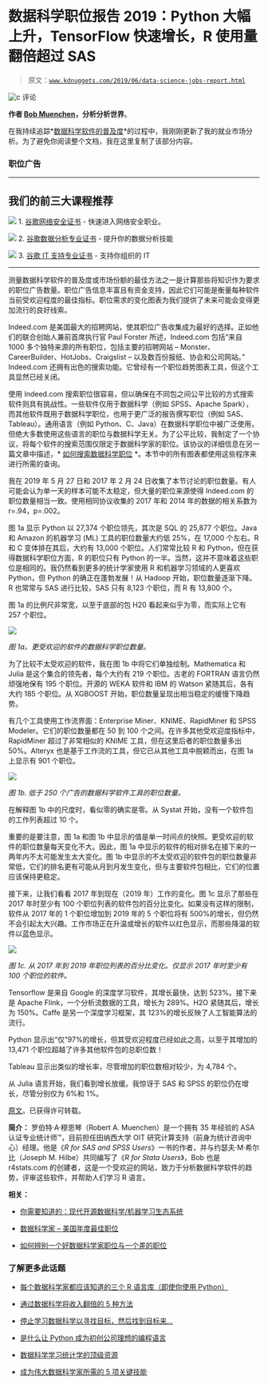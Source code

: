 # 数据科学职位报告 2019：Python 大幅上升，TensorFlow 快速增长，R 使用量翻倍超过 SAS

> 原文：[`www.kdnuggets.com/2019/06/data-science-jobs-report.html`](https://www.kdnuggets.com/2019/06/data-science-jobs-report.html)

![c](img/3d9c022da2d331bb56691a9617b91b90.png) 评论

**作者 [Bob Muenchen](http://r4stats.com/)，分析分析世界**。

在我持续追踪*[数据科学软件的普及度](http://r4stats.com/articles/popularity/)*的过程中，我刚刚更新了我的就业市场分析。为了避免你阅读整个文档，我在这里复制了该部分内容。

### **职位广告**

* * *

## 我们的前三大课程推荐

![](img/0244c01ba9267c002ef39d4907e0b8fb.png) 1\. [谷歌网络安全证书](https://www.kdnuggets.com/google-cybersecurity) - 快速进入网络安全职业。

![](img/e225c49c3c91745821c8c0368bf04711.png) 2\. [谷歌数据分析专业证书](https://www.kdnuggets.com/google-data-analytics) - 提升你的数据分析技能

![](img/0244c01ba9267c002ef39d4907e0b8fb.png) 3\. [谷歌 IT 支持专业证书](https://www.kdnuggets.com/google-itsupport) - 支持你组织的 IT

* * *

测量数据科学软件的普及度或市场份额的最佳方法之一是计算那些将知识作为要求的职位广告数量。职位广告信息丰富且有资金支持，因此它们可能是衡量每种软件当前受欢迎程度的最佳指标。职位需求的变化图表为我们提供了未来可能会变得更加流行的良好线索。

Indeed.com 是美国最大的招聘网站，使其职位广告收集成为最好的选择。正如他们的联合创始人兼前首席执行官 Paul Forster 所述，Indeed.com 包括“来自 1000 多个独特来源的所有职位，包括主要的招聘网站 – Monster、CareerBuilder、HotJobs、Craigslist – 以及数百份报纸、协会和公司网站。” Indeed.com 还拥有出色的搜索功能。它曾经有一个职位趋势图表工具，但这个工具显然已经关闭。

使用 Indeed.com 搜索职位很容易，但以确保在不同包之间公平比较的方式搜索软件则具有挑战性。一些软件仅用于数据科学（例如 SPSS、Apache Spark），而其他软件既用于数据科学职位，也用于更广泛的报告撰写职位（例如 SAS、Tableau）。通用语言（例如 Python、C、Java）在数据科学职位中被广泛使用，但绝大多数使用这些语言的职位与数据科学无关。为了公平比较，我制定了一个协议，将每个软件的搜索范围仅限定于数据科学家的职位。该协议的详细信息在另一篇文章中描述，* [如何搜索数据科学职位](http://r4stats.com/articles/how-to-search-for-data-science-jobs/) *。本节中的所有图表都使用这些程序来进行所需的查询。

我在 2019 年 5 月 27 日和 2017 年 2 月 24 日收集了本节讨论的职位数量。有人可能会认为单一天的样本可能不太稳定，但大量的职位来源使得 Indeed.com 的职位数量相当一致。使用相同协议收集的 2017 年和 2014 年的数据的相关系数为 r=.94，p=.002。

图 1a 显示 Python 以 27,374 个职位领先，其次是 SQL 的 25,877 个职位。Java 和 Amazon 的机器学习 (ML) 工具的职位数量大约低 25%，在 17,000 个左右。R 和 C 变体排在其后，大约有 13,000 个职位。人们常常比较 R 和 Python，但在获得数据科学职位方面，R 的职位只有 Python 的一半。当然，这并不意味着这些职位是相同的。我仍然看到更多的统计学家使用 R 和机器学习领域的人更喜欢 Python，但 Python 的确正在蓬勃发展！从 Hadoop 开始，职位数量逐渐下降。R 也常常与 SAS 进行比较，SAS 只有 8,123 个职位，而 R 有 13,800 个。

图 1a 的比例尺非常宽，以至于底部的包 H20 看起来似乎为零，而实际上它有 257 个职位。

![](img/6ebdbc08c2b0b9a249b5e1dc93afbdae.png)

*图 1a。更受欢迎的软件的数据科学职位数量。*

为了比较不太受欢迎的软件，我在图 1b 中将它们单独绘制。Mathematica 和 Julia 是这个集合的领先者，每个大约有 219 个职位。古老的 FORTRAN 语言仍然顽强地保有 195 个职位。开源的 WEKA 软件和 IBM 的 Watson 紧随其后，各有大约 185 个职位。从 XGBOOST 开始，职位数量呈现出相当稳定的缓慢下降趋势。

有几个工具使用工作流界面：Enterprise Miner、KNIME、RapidMiner 和 SPSS Modeler。它们的职位数量都在 50 到 100 个之间。在许多其他受欢迎度指标中，RapidMiner 超过了非常相似的 KNIME 工具，但在这里后者的职位数量多出 50%。Alteryx 也是基于工作流的工具，但它已从其他工具中脱颖而出，在图 1a 上显示有 901 个职位。

![](img/7493328421ac7f8dbe9b87c7afbf76ff.png)

*图 1b. 低于 250 个广告的数据科学软件工具的职位数量。*

在解释图 1b 中的尺度时，看似零的确实是零。从 Systat 开始，没有一个软件包的工作列表超过 10 个。

重要的是要注意，图 1a 和图 1b 中显示的值是单一时间点的快照。更受欢迎的软件的职位数量每天变化不大。因此，图 1a 中显示的软件的相对排名在接下来的一两年内不太可能发生太大变化。图 1b 中显示的不太受欢迎的软件包的职位数量非常低，它们的排名更有可能从月到月发生变化，但与主要软件包相比，它们的位置应该保持更稳定。

接下来，让我们看看 2017 年到现在（2019 年）工作的变化。图 1c 显示了那些在 2017 年时至少有 100 个职位列表的软件包的百分比变化。如果没有这样的限制，软件从 2017 年的 1 个职位增加到 2019 年的 5 个职位将有 500%的增长，但仍然不会引起太大兴趣。工作市场正在升温或增长的软件以红色显示，而那些降温的软件以蓝色显示。

![](img/83dde99876d334754fa62a17a9264acd.png)

*图 1c. 从 2017 年到 2019 年职位列表的百分比变化。仅显示 2017 年时至少有 100 个职位的软件。*

Tensorflow 是来自 Google 的深度学习软件，其增长最快，达到 523%。接下来是 Apache Flink，一个分析流数据的工具，增长为 289%。H2O 紧随其后，增长为 150%。Caffe 是另一个深度学习框架，其 123%的增长反映了人工智能算法的流行。

Python 显示出“仅”97%的增长，但其受欢迎程度已经如此之高，以至于其增加的 13,471 个职位超越了许多其他软件包的总职位数！

Tableau 显示出类似的增长率，尽管增加的职位数相对较少，为 4,784 个。

从 Julia 语言开始，我们看到增长放缓。我惊讶于 SAS 和 SPSS 的职位仍在增长，尽管分别仅为 6%和 1%。

[原文](http://r4stats.com/2019/05/28/data-science-jobs-report-2019-python-way-up-tensorflow-growing-rapidly-r-use-double-sas/)。已获得许可转载。

**简介：** 罗伯特·A·穆恩琴（Robert A. Muenchen）是一个拥有 35 年经验的 ASA 认证专业统计师™，目前担任田纳西大学 OIT 研究计算支持（前身为统计咨询中心）经理。他是《*R for SAS and SPSS Users*》一书的作者，并与约瑟夫·M·希尔比（Joseph M. Hilbe）共同编写了《*R for Stata Users*》，Bob 也是 r4stats.com 的创建者，这是一个受欢迎的网站，致力于分析数据科学软件的趋势，评审这些软件，并帮助人们学习 R 语言。

**相关：**

+   [你需要知道的：现代开源数据科学/机器学习生态系统](https://www.kdnuggets.com/2019/06/top-data-science-machine-learning-tools.html)

+   [数据科学家 – 美国年度最佳职位](https://www.kdnuggets.com/2019/05/data-scientist-best-job-careercast.html)

+   [如何辨别一个好数据科学家职位与一个差的职位](https://www.kdnuggets.com/2019/04/recognize-good-data-scientist-job-from-bad.html)

### 了解更多此话题

+   [每个数据科学家都应该知道的三个 R 语言库（即使你使用 Python）](https://www.kdnuggets.com/2021/12/three-r-libraries-every-data-scientist-know-even-python.html)

+   [通过数据科学将收入翻倍的 5 种方法](https://www.kdnuggets.com/2022/05/5-ways-double-income-data-science.html)

+   [停止学习数据科学以寻找目标，然后找到目标来…](https://www.kdnuggets.com/2021/12/stop-learning-data-science-find-purpose.html)

+   [是什么让 Python 成为初创公司理想的编程语言](https://www.kdnuggets.com/2021/12/makes-python-ideal-programming-language-startups.html)

+   [数据科学学习统计学的顶级资源](https://www.kdnuggets.com/2021/12/springboard-top-resources-learn-data-science-statistics.html)

+   [成为伟大数据科学家所需的 5 项关键技能](https://www.kdnuggets.com/2021/12/5-key-skills-needed-become-great-data-scientist.html)
